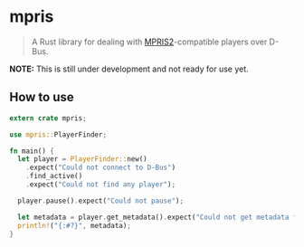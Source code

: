 # mpris

> A Rust library for dealing with [MPRIS2][mpris2]-compatible players over D-Bus.

**NOTE:** This is still under development and not ready for use yet.

## How to use

```rust
extern crate mpris;

use mpris::PlayerFinder;

fn main() {
  let player = PlayerFinder::new()
    .expect("Could not connect to D-Bus")
    .find_active()
    .expect("Could not find any player");

  player.pause().expect("Could not pause");

  let metadata = player.get_metadata().expect("Could not get metadata for player");
  println!("{:#?}", metadata);
}
```

[mpris2]: https://specifications.freedesktop.org/mpris-spec/latest/

